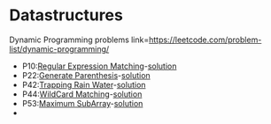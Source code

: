 # Datastructures
Dynamic Programming problems link=https://leetcode.com/problem-list/dynamic-programming/
* P10:[Regular Expression Matching](Dynamic_Programming-md/P10.md)-[solution](Dynamic_Programming/P10.py)
* P22:[Generate Parenthesis](Dynamic_Programming-md/P22.md)-[solution](Dynamic_Programming/P22.py)
* P42:[Trapping Rain Water](Dynamic_Programming-md/P42.md)-[solution](Dynamic_Programming/P42.py)
* P44:[WildCard Matching](Dynamic_Programming-md/P44.md)-[solution](Dynamic_Programming/P44.py)
* P53:[Maximum SubArray](Dynamic_Programming-md/P53.md)-[solution](Dynamic_Programming/P53.py)
* 
